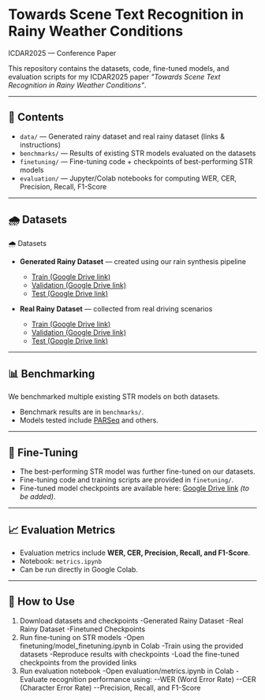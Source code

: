 # Towards Scene Text Recognition in Rainy Weather Conditions
ICDAR2025 — Conference Paper

This repository contains the datasets, code, fine-tuned models, and evaluation scripts for my ICDAR2025 paper *"Towards Scene Text Recognition in Rainy Weather Conditions"*.

---

## 📄 Contents
- `data/` — Generated rainy dataset and real rainy dataset (links & instructions)
- `benchmarks/` — Results of existing STR models evaluated on the datasets
- `finetuning/` — Fine-tuning code + checkpoints of best-performing STR models
- `evaluation/` — Jupyter/Colab notebooks for computing WER, CER, Precision, Recall, F1-Score

---

## 🌧️ Datasets
🌧️ Datasets

- **Generated Rainy Dataset** — created using our rain synthesis pipeline  
  - [Train (Google Drive link)](https://drive.google.com/xxxx)  
  - [Validation (Google Drive link)](https://drive.google.com/yyyy)  
  - [Test (Google Drive link)](https://drive.google.com/zzzz)  

- **Real Rainy Dataset** — collected from real driving scenarios  
  - [Train (Google Drive link)](https://drive.google.com/aaaa)  
  - [Validation (Google Drive link)](https://drive.google.com/bbbb)  
  - [Test (Google Drive link)](https://drive.google.com/cccc)  

---

## 📊 Benchmarking
We benchmarked multiple existing STR models on both datasets.  
- Benchmark results are in `benchmarks/`.  
- Models tested include [PARSeq](https://github.com/baudm/parseq) and others.  

---

## 🧩 Fine-Tuning
- The best-performing STR model was further fine-tuned on our datasets.  
- Fine-tuning code and training scripts are provided in `finetuning/`.  
- Fine-tuned model checkpoints are available here: [Google Drive link]() *(to be added)*.  

---

## 📈 Evaluation Metrics
- Evaluation metrics include **WER, CER, Precision, Recall, and F1-Score**.  
- Notebook: `metrics.ipynb`  
- Can be run directly in Google Colab.  

---

## 🚀 How to Use
1. Download datasets and checkpoints
-Generated Rainy Dataset
-Real Rainy Dataset
-Finetuned Checkpoints
2. Run fine-tuning on STR models
-Open finetuning/model_finetuning.ipynb in Colab
-Train using the provided datasets
-Reproduce results with checkpoints
-Load the fine-tuned checkpoints from the provided links
3. Run evaluation notebook
-Open evaluation/metrics.ipynb in Colab
-Evaluate recognition performance using:
--WER (Word Error Rate)
--CER (Character Error Rate)
--Precision, Recall, and F1-Score


